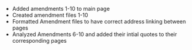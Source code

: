 - Added amendments 1-10 to main page
- Created amendment files 1-10
- Formatted Amendment files to have correct address linking between pages 
- Analyzed Amendments 6-10 and added their intial quotes to their corresponding pages

